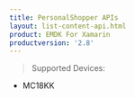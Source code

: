 ```yaml
---
title: PersonalShopper APIs
layout: list-content-api.html
product: EMDK For Xamarin
productversion: '2.8'
---
```

>Supported Devices:
* MC18KK
















